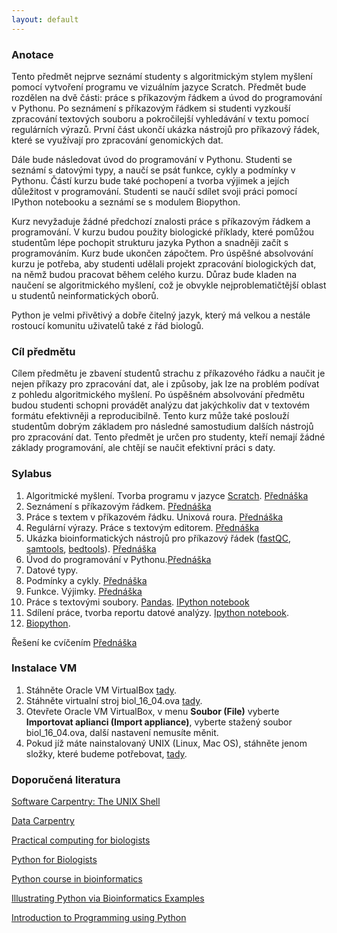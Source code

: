 ```yaml
---
layout: default
---
```

### Anotace

Tento předmět nejprve seznámí studenty s algoritmickým stylem myšlení pomocí vytvoření programu ve vizuálním jazyce Scratch. Předmět bude rozdělen na dvě části: práce s příkazovým řádkem a úvod do  programování v Pythonu. Po seznámení s příkazovým řádkem si studenti vyzkouší zpracování textových souboru a pokročilejší vyhledávání v textu pomocí regulárních výrazů.  První část ukončí ukázka nástrojů pro příkazový řádek, které se využívají pro zpracování genomických dat. 

Dále bude následovat úvod do programování v Pythonu. Studenti se seznámí s datovými typy, a naučí se psát funkce, cykly a podmínky v Pythonu. Částí kurzu bude také pochopení a tvorba výjimek a jejích důležitost v programování. Studenti se naučí sdílet svoji práci pomocí IPython notebooku a seznámí se s modulem Biopython.

Kurz nevyžaduje žádné předchozí znalosti práce s příkazovým řádkem a programování. V kurzu budou použity biologické příklady, které pomůžou studentům lépe pochopit strukturu jazyka Python a snadněji začít s programováním. Kurz bude ukončen zápočtem. Pro úspěšné absolvování kurzu je potřeba, aby studenti udělali projekt zpracování biologických dat, na němž budou pracovat během celého kurzu. Důraz bude kladen na naučení se algoritmického myšlení, což je obvykle nejproblematičtější oblast u studentů neinformatických oborů. 

Python je velmi přivětivý a dobře čitelný jazyk, který má velkou a nestále rostoucí komunitu uživatelů také z řád biologů.

### Cíl předmětu

Cílem předmětu je zbavení studentů strachu z příkazového řádku a naučit je nejen příkazy pro zpracování dat, ale i způsoby, jak lze na problém podívat z pohledu algoritmického myšlení. Po úspěšném absolvování předmětu budou studenti schopni provádět analýzu dat jakýchkoliv dat v textovém formátu efektivněji a reproducibilně. Tento kurz může také poslouží studentům dobrým základem pro následné samostudium dalších nástrojů pro zpracování dat. Tento předmět je určen pro studenty, kteří nemají žádné základy programování, ale chtějí se naučit efektivní práci s daty.

### Sylabus
1. Algoritmické myšlení. Tvorba programu v jazyce [Scratch](https://scratch.mit.edu/). <a href="https://docs.google.com/presentation/d/1wTbMsSLcAR-PMlyCPSV7bTxm_JIbaf3ES4ZEBmHo0VM/edit?usp=sharing" class="presentation">Přednáška</a>
2. Seznámení s příkazovým řádkem. <a href="https://docs.google.com/presentation/d/1QSjm9QY1Ya9Tn7hMx5e836ly8soJtcBdUFmBKd2K69o/edit?usp=sharing" class="presentation">Přednáška</a>
3. Práce s textem v příkazovém řádku. Unixová roura. <a href="https://docs.google.com/presentation/d/1tFO22uSMCtcFkznsGPmpgUkQLuqHy6r90q_xSM0KNBs/edit?usp=sharing" class="presentation">Přednáška</a>
4. Regulární výrazy. Práce s textovým editorem. <a href="https://docs.google.com/presentation/d/19-MIFJypNXcyhdMuQbZVwiZYFUwzOy8fc5Rkd5fYngQ/edit?usp=sharing" class="presentation">Přednáška</a>
5. Ukázka bioinformatických nástrojů pro příkazový řádek ([fastQC](http://www.bioinformatics.babraham.ac.uk/projects/fastqc/), [samtools](http://www.htslib.org/doc/samtools.html), [bedtools](http://bedtools.readthedocs.io/en/latest/)). <a href="https://docs.google.com/presentation/d/1nTr1dV-1lhgJLJVUABWMAyPM6OlfCv2ymwEI6UT56qo/edit?usp=sharing" class="presentation">Přednáška</a>
6. Úvod do programování v Pythonu.<a href="https://docs.google.com/presentation/d/1quVrMmERj80Aiu2i5OvWvytQFDUBSvPZChX9k-7mtBQ/edit?usp=sharing" class="presentation">Přednáška</a>
7. Datové typy. 
8. Podmínky a cykly. <a href="https://docs.google.com/presentation/d/1ro8_Q3Afxfji5ZCTlMzAahhoeDpO8j_Jiu6XRlQYZOo/edit?usp=sharing" class="presentation">Přednáška</a>
9. Funkce. Výjimky. <a href="https://docs.google.com/presentation/d/1xD98ktrqpyFTyiuPtB9Isl6Gw8RJGQsOqDFnyY4Ysl0/edit?usp=sharing"  class="presentation">Přednáška</a>
10. Práce s textovými soubory. [Pandas](http://pandas.pydata.org/). <a href="https://github.com/anastazie/python_biol_2016/blob/master/10_Python_Pandas.ipynb"> IPython notebook </a>
11. Sdílení práce, tvorba reportu datové analýzy. [Ipython notebook](http://jupyter.org/).
12. [Biopython](http://biopython.org/DIST/docs/tutorial/Tutorial.html).

Řešení ke cvíčením <a href="https://docs.google.com/presentation/d/1XFS2EjUPrdbiI76mhOeFxNjPzWEUKcfJFnSob8QuzyE/edit?usp=sharing" class="presentation">Přednáška</a>

### Instalace VM

1. Stáhněte Oracle VM VirtualBox [tady](https://www.virtualbox.org/wiki/Downloads).
2. Stáhněte virtualní stroj biol_16_04.ova [tady](https://www.dropbox.com/s/l340qwiuvznuixq/biol_16_04.ova?dl=0).
3. Otevřete Oracle VM VirtualBox, v menu **Soubor (File)** vyberte **Importovat aplianci (Import appliance)**, vyberte stažený soubor biol_16_04.ova, další nastavení nemusíte měnit.
4. Pokud jíž máte nainstalovaný UNIX (Linux, Mac OS), stáhněte jenom složky, které budeme potřebovat, [tady](https://www.dropbox.com/s/1hpf1cj5wp3vq8w/python_bio.zip?dl=0).

### Doporučená literatura

[Software Carpentry: The UNIX Shell](http://swcarpentry.github.io/shell-novice/)

[Data Carpentry](http://www.datacarpentry.org/lessons/)

[Practical computing for biologists](http://practicalcomputing.org/)

[Python for Biologists](http://pythonforbiologists.com)

[Python course in bioinformatics](http://users.ugent.be/~vstorme/files/PYTHON/PythonBioinformatics.pdf)

[Illustrating Python via Bioinformatics Examples](http://hplgit.github.io/bioinf-py/doc/pub/html/main_bioinf.html#)

[Introduction to Programming using Python](https://drive.google.com/file/d/0B99fAy7pKkctWm9obFk2WDc2NVU/view?usp=sharing)

[comment]: # (<a href="https://docs.google.com/presentation/d/1tFO22uSMCtcFkznsGPmpgUkQLuqHy6r90q_xSM0KNBs/edit?usp=sharing" class="presentation">Přednáška</a>)
